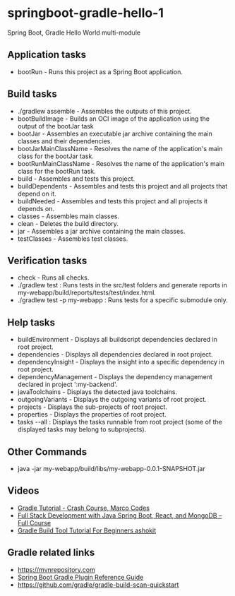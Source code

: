 # springboot-gradle-hello-1

Spring Boot, Gradle Hello World multi-module

## Application tasks

- bootRun - Runs this project as a Spring Boot application.

## Build tasks

- ./gradlew assemble - Assembles the outputs of this project.
- bootBuildImage - Builds an OCI image of the application using the output of the bootJar task
- bootJar - Assembles an executable jar archive containing the main classes and their dependencies.
- bootJarMainClassName - Resolves the name of the application's main class for the bootJar task.
- bootRunMainClassName - Resolves the name of the application's main class for the bootRun task.
- build - Assembles and tests this project.
- buildDependents - Assembles and tests this project and all projects that depend on it.
- buildNeeded - Assembles and tests this project and all projects it depends on.
- classes - Assembles main classes.
- clean - Deletes the build directory.
- jar - Assembles a jar archive containing the main classes.
- testClasses - Assembles test classes.

## Verification tasks

- check - Runs all checks.
- ./gradlew test : Runs tests in the src/test folders and generate reports in my-webapp/build/reports/tests/test/index.html.
- ./gradlew test -p my-webapp : Runs tests for a specific submodule only.

## Help tasks

- buildEnvironment - Displays all buildscript dependencies declared in root project.
- dependencies - Displays all dependencies declared in root project.
- dependencyInsight - Displays the insight into a specific dependency in root project.
- dependencyManagement - Displays the dependency management declared in project ':my-backend'.
- javaToolchains - Displays the detected java toolchains.
- outgoingVariants - Displays the outgoing variants of root project.
- projects - Displays the sub-projects of root project.
- properties - Displays the properties of root project.
- tasks --all : Displays the tasks runnable from root project (some of the displayed tasks may belong to subprojects).

## Other Commands

- java -jar my-webapp/build/libs/my-webapp-0.0.1-SNAPSHOT.jar

## Videos

- [Gradle Tutorial - Crash Course, Marco Codes](https://www.youtube.com/watch?v=gKPMKRnnbXU)
- [Full Stack Development with Java Spring Boot, React, and MongoDB – Full Course](https://www.youtube.com/watch?v=5PdEmeopJVQ)
- [Gradle Build Tool Tutorial For Beginners ashokit](https://www.youtube.com/watch?v=1teuyQ6y_a8&)

## Gradle related links

- <https://mvnrepository.com>
- [Spring Boot Gradle Plugin Reference Guide](https://docs.spring.io/spring-boot/docs/current/gradle-plugin/reference/htmlsingle/)
- <https://github.com/gradle/gradle-build-scan-quickstart>
